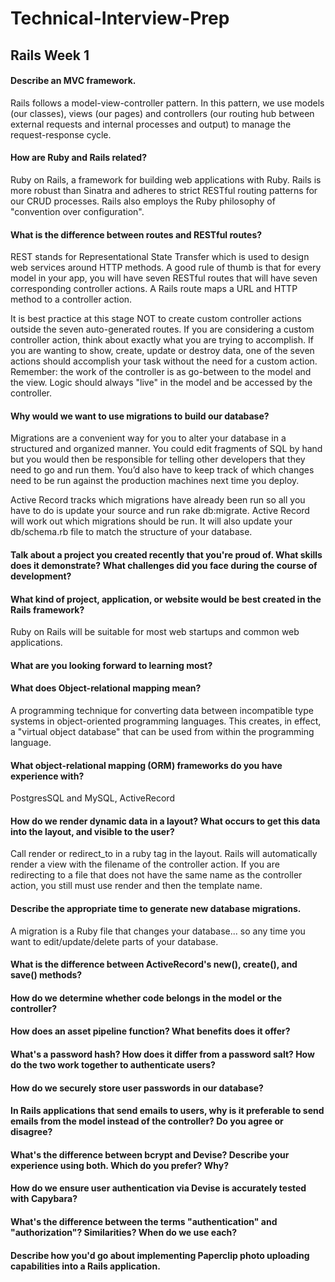 # Technical-Interview-Prep
## Rails Week 1
#### Describe an MVC framework.
Rails follows a model-view-controller pattern. In this pattern, we use models (our classes), views (our pages) and controllers (our routing hub between external requests and internal processes and output) to manage the request-response cycle.

#### How are Ruby and Rails related?
Ruby on Rails, a framework for building web applications with Ruby. Rails is more robust than Sinatra and adheres to strict RESTful routing patterns for our CRUD processes. Rails also employs the Ruby philosophy of "convention over configuration".

#### What is the difference between routes and RESTful routes?
REST stands for Representational State Transfer which is used to design web services around HTTP methods. A good rule of thumb is that for every model in your app, you will have seven RESTful routes that will have seven corresponding controller actions. A Rails route maps a URL and HTTP method to a controller action.

It is best practice at this stage NOT to create custom controller actions outside the seven auto-generated routes. If you are considering a custom controller action, think about exactly what you are trying to accomplish. If you are wanting to show, create, update or destroy data, one of the seven actions should accomplish your task without the need for a custom action. Remember: the work of the controller is as go-between to the model and the view. Logic should always "live" in the model and be accessed by the controller.

#### Why would we want to use migrations to build our database?
Migrations are a convenient way for you to alter your database in a structured and organized manner. You could edit fragments of SQL by hand but you would then be responsible for telling other developers that they need to go and run them. You’d also have to keep track of which changes need to be run against the production machines next time you deploy.

Active Record tracks which migrations have already been run so all you have to do is update your source and run rake db:migrate. Active Record will work out which migrations should be run. It will also update your db/schema.rb file to match the structure of your database.

#### Talk about a project you created recently that you're proud of. What skills does it demonstrate? What challenges did you face during the course of development?

#### What kind of project, application, or website would be best created in the Rails framework?
Ruby on Rails will be suitable for most web startups and common web applications. 

#### What are you looking forward to learning most?

#### What does Object-relational mapping mean?
A programming technique for converting data between incompatible type systems in object-oriented programming languages. This creates, in effect, a "virtual object database" that can be used from within the programming language.

#### What object-relational mapping (ORM) frameworks do you have experience with?
PostgresSQL and MySQL, ActiveRecord

#### How do we render dynamic data in a layout? What occurs to get this data into the layout, and visible to the user?
Call render or redirect_to in a ruby tag in the layout. Rails will automatically render a view with the filename of the controller action. If you are redirecting to a file that does not have the same name as the controller action, you still must use render and then the template name.

#### Describe the appropriate time to generate new database migrations.
A migration is a Ruby file that changes your database... so any time you want to edit/update/delete parts of your database.

#### What is the difference between ActiveRecord's new(), create(), and save() methods?

#### How do we determine whether code belongs in the model or the controller?

#### How does an asset pipeline function? What benefits does it offer?

#### What's a password hash? How does it differ from a password salt? How do the two work together to authenticate users?
#### How do we securely store user passwords in our database?
#### In Rails applications that send emails to users, why is it preferable to send emails from the model instead of the controller? Do you agree or disagree?
#### What's the difference between bcrypt and Devise? Describe your experience using both. Which do you prefer? Why?
#### How do we ensure user authentication via Devise is accurately tested with Capybara?
#### What's the difference between the terms "authentication" and "authorization"? Similarities? When do we use each?
#### Describe how you'd go about implementing Paperclip photo uploading capabilities into a Rails application.
